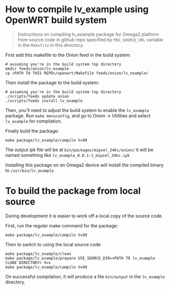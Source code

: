 # How to compile lv_example using OpenWRT build system

> Instructions on compiling lv_example package for Omega2 platform from source code in github repo specified by `PKG_SOURCE_URL` variable in the `Makefile` in this directory.

First add this makefile to the Onion feed in the build system:

```
# assuming you're in the build system top directory
mkdir feeds/onion/lv_example
cp <PATH TO THIS REPO>/openwrt/Makefile feeds/onion/lv_example/
```

Then install the package to the build system:

```
# assuming you're in the build system top directory
./scripts/feeds update onion
./scripts/feeds install lv_example
```

Then, you'll need to adjust the build system to enable the `lv_example` package.
Run `make menuconfig`, and go to Onion -> Utilities and select `lv_example` for compilation.

Finally build the package:

```
make package/lv_example/compile V=99
```

The output ipk file will be at `bin/packages/mipsel_24kc/onion/` it will be named something like `lv_example_0.0.1-1_mipsel_24kc.ipk`

Installing this package on an Omega2 device will install the compiled binary to `/usr/bin/lv_example`

# To build the package from local source

During development it is easier to work off a local copy of the source code.

First, run the regular make command for the package:

```
make package/lv_example/compile V=99
```

Then to switch to using the local source code

```
make package/lv_example/clean
make package/lv_example/prepare USE_SOURCE_DIR=<PATH TO lv_example CLONE DIRECTORY> V=s
make package/lv_example/compile V=99
```

On successful compilation, it will produce a file `bin/output` in the `lv_example` directory.